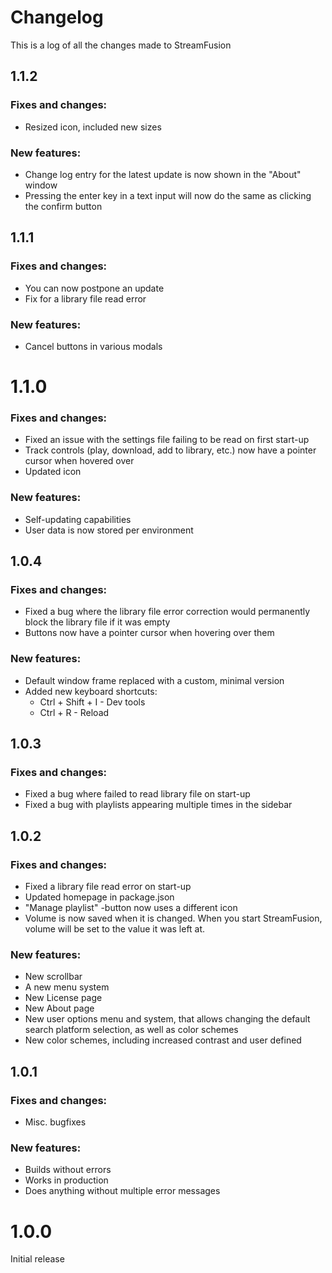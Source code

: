 # Changelog

This is a log of all the changes made to StreamFusion

## 1.1.2

### Fixes and changes:

* Resized icon, included new sizes

### New features:

* Change log entry for the latest update is now shown in the "About" window
* Pressing the enter key in a text input will now do the same as clicking the confirm button

## 1.1.1

### Fixes and changes:
* You can now postpone an update
* Fix for a library file read error

### New features:
* Cancel buttons in various modals

# 1.1.0

### Fixes and changes:
* Fixed an issue with the settings file failing to be read on first start-up
* Track controls (play, download, add to library, etc.) now have a pointer cursor when hovered over
* Updated icon

### New features:
* Self-updating capabilities
* User data is now stored per environment

## 1.0.4

### Fixes and changes:
* Fixed a bug where the library file error correction would permanently block the library file if it was empty
* Buttons now have a pointer cursor when hovering over them

### New features:
* Default window frame replaced with a custom, minimal version
* Added new keyboard shortcuts:
  * Ctrl + Shift + I - Dev tools
  * Ctrl + R - Reload

## 1.0.3

### Fixes and changes:
* Fixed a bug where failed to read library file on start-up
* Fixed a bug with playlists appearing multiple times in the sidebar

## 1.0.2

### Fixes and changes:
* Fixed a library file read error on start-up
* Updated homepage in package.json
* "Manage playlist" -button now uses a different icon
* Volume is now saved when it is changed. When you start StreamFusion, volume will be set to the value it was left at.

### New features:
* New scrollbar
* A new menu system
* New License page
* New About page
* New user options menu and system, that allows changing the default search platform selection, as well as color schemes
* New color schemes, including increased contrast and user defined

## 1.0.1

### Fixes and changes:
* Misc. bugfixes

### New features:
* Builds without errors
* Works in production
* Does anything without multiple error messages

# 1.0.0

Initial release
